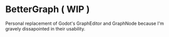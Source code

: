 # BetterGraph ( WIP )
 
Personal replacement of Godot's GraphEditor and GraphNode because I'm gravely dissapointed in their usability.

